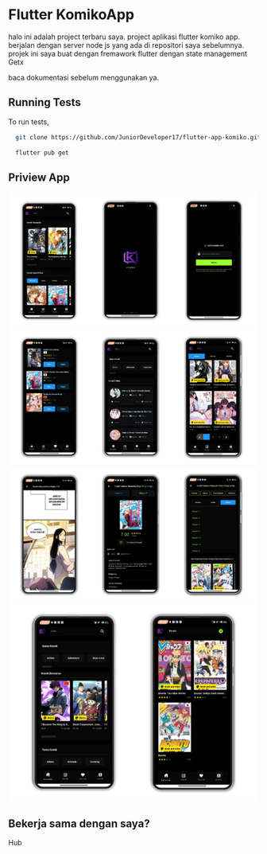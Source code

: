 
# Flutter KomikoApp

halo ini adalah project terbaru saya. project aplikasi flutter komiko app. berjalan dengan server node js yang ada di repositori saya sebelumnya. projek ini saya buat dengan fremawork flutter dengan state management Getx

baca dokumentasi sebelum menggunakan ya. 


## Running Tests

To run tests,

```bash
  git clone https://github.com/JuniorDeveloper17/flutter-app-komiko.git
```
```bash
  flutter pub get
```

 

## Priview App

![alt text](https://github.com/JuniorDeveloper17/flutter-app-komiko/blob/master/assets/priview/1.jpg)
![alt text](https://github.com/JuniorDeveloper17/flutter-app-komiko/blob/master/assets/priview/2.jpg)
![alt text](https://github.com/JuniorDeveloper17/flutter-app-komiko/blob/master/assets/priview/3.jpg)
![alt text](https://github.com/JuniorDeveloper17/flutter-app-komiko/blob/master/assets/priview/4.jpg)




## Bekerja sama dengan saya?

Hub
